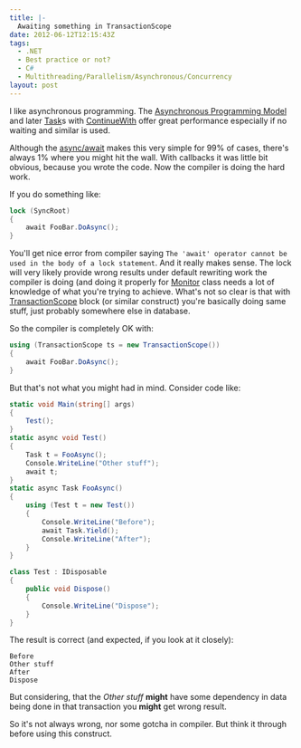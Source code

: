 ```yaml
---
title: |-
  Awaiting something in TransactionScope
date: 2012-06-12T12:15:43Z
tags:
  - .NET
  - Best practice or not?
  - C#
  - Multithreading/Parallelism/Asynchronous/Concurrency
layout: post
---
```

I like asynchronous programming. The [Asynchronous Programming Model][1] and later [Task][2]s with [ContinueWith][3] offer great performance especially if no waiting and similar is used.

Although the [async/await][4] makes this very simple for 99% of cases, there's always 1% where you might hit the wall. With callbacks it was little bit obvious, because you wrote the code. Now the compiler is doing the hard work.

If you do something like:

```csharp
lock (SyncRoot)
{
	await FooBar.DoAsync();
}
```

You'll get nice error from compiler saying `The 'await' operator cannot be used in the body of a lock statement`. And it really makes sense. The lock will very likely provide wrong results under default rewriting work the compiler is doing (and doing it properly for [Monitor][5] class needs a lot of knowledge of what you're trying to achieve. What's not so clear is that with [TransactionScope][6] block (or similar construct) you're basically doing same stuff, just probably somewhere else in database.

So the compiler is completely OK with:

```csharp
using (TransactionScope ts = new TransactionScope())
{
	await FooBar.DoAsync();
}
```

But that's not what you might had in mind. Consider code like:

```csharp
static void Main(string[] args)
{
	Test();
}
static async void Test()
{
	Task t = FooAsync();
	Console.WriteLine("Other stuff");
	await t;
}
static async Task FooAsync()
{
	using (Test t = new Test())
	{
		Console.WriteLine("Before");
		await Task.Yield();
		Console.WriteLine("After");
	}
}
```

```csharp
class Test : IDisposable
{
	public void Dispose()
	{
		Console.WriteLine("Dispose");
	}
}
```

The result is correct (and expected, if you look at it closely):

```text
Before
Other stuff
After
Dispose
```

But considering, that the _Other stuff_ **might** have some dependency in data being done in that transaction you **might** get wrong result.

So it's not always wrong, nor some gotcha in compiler. But think it through before using this construct.

[1]: http://msdn.microsoft.com/en-us/library/ms228963.aspx
[2]: msdn.microsoft.com/en-us/library/system.threading.tasks.task.aspx
[3]: http://msdn.microsoft.com/en-us/library/system.threading.tasks.task.continuewith.aspx
[4]: http://msdn.microsoft.com/en-us/library/hh191443(v=vs.110).aspx
[5]: http://msdn.microsoft.com/en-us/library/system.threading.monitor.aspx
[6]: http://msdn.microsoft.com/en-us/library/system.transactions.transactionscope.aspx